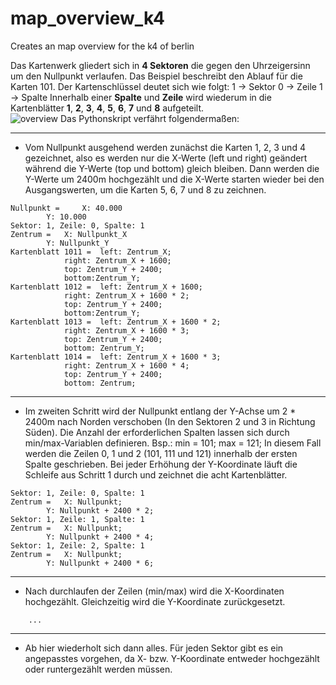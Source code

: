 # map_overview_k4
Creates an map overview for the k4 of berlin  

Das Kartenwerk gliedert sich in __4 Sektoren__ die gegen den  Uhrzeigersinn um den Nullpunkt verlaufen. Das Beispiel beschreibt den Ablauf für die Karten 101. Der Kartenschlüssel deutet sich wie folgt:
1 -> Sektor
0 -> Zeile
1 -> Spalte
Innerhalb einer __Spalte__ und __Zeile__ wird wiederum in die Kartenblätter __1__, __2__, __3__, __4__, __5__, __6__, __7__ und __8__ aufgeteilt.  
![overview](https://github.com/MacAndrews21/map_overview_k4/blob/master/2015-08_02-Doku-K4.png) 
Das Pythonskript verfährt folgendermaßen:

--------------------------------------------------------------
* Vom Nullpunkt ausgehend werden zunächst die Karten 1, 2, 3 und 4 gezeichnet, also es werden nur die X-Werte (left und right) geändert während die Y-Werte (top und bottom) gleich bleiben. Dann werden die Y-Werte um 2400m hochgezählt und die X-Werte starten wieder bei den Ausgangswerten, um die Karten 5, 6, 7 und 8 zu zeichnen.

```
Nullpunkt = 	X: 40.000
		Y: 10.000
Sektor: 1, Zeile: 0, Spalte: 1
Zentrum = 	X: Nullpunkt_X
		Y: Nullpunkt_Y
Kartenblatt 1011 = 	left: Zentrum_X;
			right: Zentrum_X + 1600;
			top: Zentrum_Y + 2400;			
			bottom:Zentrum_Y;
Kartenblatt 1012 = 	left: Zentrum_X + 1600;
			right: Zentrum_X + 1600 * 2;
			top: Zentrum_Y + 2400;			
			bottom:Zentrum_Y; 
Kartenblatt 1013 = 	left: Zentrum_X + 1600 * 2;
			right: Zentrum_X + 1600 * 3;
			top: Zentrum_Y + 2400;
			bottom: Zentrum_Y;
Kartenblatt 1014 = 	left: Zentrum_X + 1600 * 3;
			right: Zentrum_X + 1600 * 4;
			top: Zentrum_Y + 2400;
			bottom: Zentrum;
```

--------------------------------------------------------------
* Im zweiten Schritt wird der Nullpunkt entlang der Y-Achse um 2 * 2400m nach Norden verschoben (In den Sektoren 2 und 3 in Richtung Süden). Die Anzahl der erforderlichen Spalten lassen sich durch min/max-Variablen definieren. Bsp.: min = 101; max = 121; In diesem Fall werden die Zeilen 0, 1 und 2 (101, 111 und 121) innerhalb der ersten Spalte geschrieben. Bei jeder Erhöhung der Y-Koordinate läuft die Schleife aus Schritt 1 durch und zeichnet die acht Kartenblätter.
```
Sektor: 1, Zeile: 0, Spalte: 1
Zentrum = 	X: Nullpunkt; 
		Y: Nullpunkt + 2400 * 2;
Sektor: 1, Zeile: 1, Spalte: 1
Zentrum = 	X: Nullpunkt; 
		Y: Nullpunkt + 2400 * 4;
Sektor: 1, Zeile: 2, Spalte: 1
Zentrum = 	X: Nullpunkt; 
		Y: Nullpunkt + 2400 * 6;
```
--------------------------------------------------------------
* Nach durchlaufen der Zeilen (min/max) wird die X-Koordinaten hochgezählt. Gleichzeitig wird die Y-Koordinate zurückgesetzt.
```
	...	
```
--------------------------------------------------------------
* Ab hier wiederholt sich dann alles. Für jeden Sektor gibt es ein angepasstes vorgehen, da X- bzw. Y-Koordinate entweder hochgezählt oder runtergezählt werden müssen.


